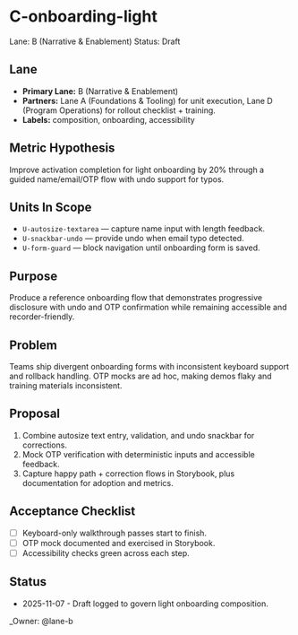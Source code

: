 # C-onboarding-light

Lane: B (Narrative & Enablement)
Status: Draft

## Lane

- **Primary Lane:** B (Narrative & Enablement)
- **Partners:** Lane A (Foundations & Tooling) for unit execution, Lane D (Program Operations) for rollout checklist + training.
- **Labels:** composition, onboarding, accessibility

## Metric Hypothesis

Improve activation completion for light onboarding by 20% through a guided name/email/OTP flow with undo support for typos.

## Units In Scope

- `U-autosize-textarea` — capture name input with length feedback.
- `U-snackbar-undo` — provide undo when email typo detected.
- `U-form-guard` — block navigation until onboarding form is saved.

## Purpose

Produce a reference onboarding flow that demonstrates progressive disclosure with undo and OTP confirmation while remaining accessible and recorder-friendly.

## Problem

Teams ship divergent onboarding forms with inconsistent keyboard support and rollback handling. OTP mocks are ad hoc, making demos flaky and training materials inconsistent.

## Proposal

1. Combine autosize text entry, validation, and undo snackbar for corrections.
2. Mock OTP verification with deterministic inputs and accessible feedback.
3. Capture happy path + correction flows in Storybook, plus documentation for adoption and metrics.

## Acceptance Checklist

- [ ] Keyboard-only walkthrough passes start to finish.
- [ ] OTP mock documented and exercised in Storybook.
- [ ] Accessibility checks green across each step.

## Status

- 2025-11-07 - Draft logged to govern light onboarding composition.

<!-- prettier-ignore -->
_Owner: @lane-b
